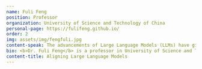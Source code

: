 ```yaml
---
name: Fuli Feng
position: Professor
organization: University of Science and Technology of China
personal-page: https://fulifeng.github.io/
order: 2
img: assets/img/fengfuli.jpg
content-speak: The advancements of Large Language Models (LLMs) have given rise to a new paradigm in recommendation, known as LLM4Rec. However, due to limitations such as the lack of recommendation related data in the pre-training corpus of LLM, LLMs are not naturally suitable for recommendation. The key to resolving this issue lies in aligning LLMs with recommendations by instruction tuning. Specifically, we will delve into exploring how to unleash the potential of LLMs in the field of the recommendation by focusing on aligning LLMs with both the recommendation task and the recommendation modality. Finally, we shall contemplate the potential concerns posited by LLM4Rec, as well as envision the prospects that LLM4Rec hold.
bio: <b>Dr. Fuli Feng</b> is a professor in University of Science and Technology of China. He received Ph.D. in Computer Science from National University of Singapore in 2019. His research interests include information retrieval, data mining, causal inference, and multi-media processing. He has over 60 publications appeared in several top conferences such as SIGIR, WWW, and SIGKDD, and journals including TKDE and TOIS. He has received the Best Paper Honourable Mention of SIGIR 2021 and Best Poster Award of WWW 2018. Moreover, he has served as the PC member for several top conferences including SIGIR, WWW, SIGKDD, NeurIPS, ICLR, and ACL, and the invited reviewer for prestigious journals such as TOIS, TKDE, and TPAMI. He organized the 1st workshop on Information Retrieval in Finance at SIGIR'20.
content-title: Aligning Large Language Models
---
```

